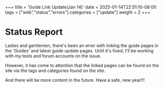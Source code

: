 +++
title = 'Guide Link Update(Jan 14)'
date = 2025-01-14T22:51:10-06:00
tags = ["web","status","errors"]
categories = ["update"]
weight = 2
+++

# Status Report  

Ladies and gentlemen, there's been an error with linking the guide pages
in the 'Guides' and latest guide update pages. Until it's fixed, I'll
be working with my tools and forum accounts on the issue.  

However, it has come to attention that the linked pages can be found on the site via the tags and categories found on the site.  

And there will be more content in the future. Have a safe, new year!!!